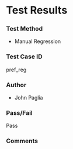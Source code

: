 # Test Results

### Test Method
- Manual Regression

### Test Case ID
pref_reg

### Author
- John Paglia

### Pass/Fail
Pass

### Comments
